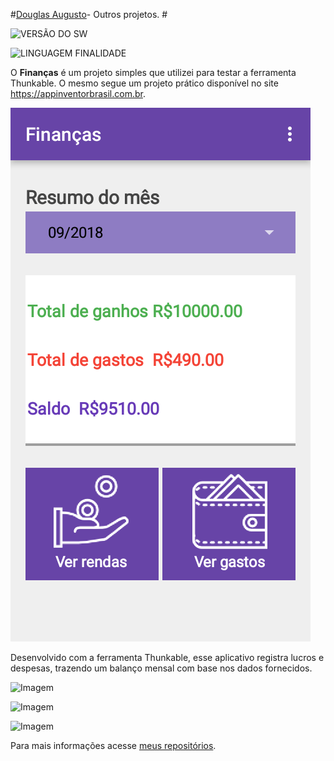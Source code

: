 
#[Douglas Augusto](http://github.com/DouglasAugustoJunior)- Outros projetos. # 
 
 
![VERSÃO DO SW](https://img.shields.io/badge/Version-1.0-blue.svg)
 
![LINGUAGEM FINALIDADE](https://img.shields.io/badge/Thunkable-Android-brightgreen.svg)
 
O **Finanças** é um projeto simples que utilizei para testar a ferramenta Thunkable. O mesmo segue um projeto prático disponível no site https://appinventorbrasil.com.br.

![Imagem](https://github.com/DouglasAugustoJunior/ThunkableFinancas/blob/master/_images/inicial.PNG?raw=true)


 
Desenvolvido com a ferramenta Thunkable, esse aplicativo registra lucros e despesas, trazendo um balanço mensal com base nos dados fornecidos.

![Imagem](https://github.com/DouglasAugustoJunior/ThunkableFinancas/blob/master/_images/cadastro_renda.PNG?raw=true)



![Imagem](https://github.com/DouglasAugustoJunior/ThunkableFinancas/blob/master/_images/resumo_renda.PNG?raw=true)



![Imagem](https://github.com/DouglasAugustoJunior/ThunkableFinancas/blob/master/_images/resumo_gasto.PNG?raw=true)
 
 
Para mais informações acesse [meus repositórios](http://github.com/DouglasAugustoJunior).